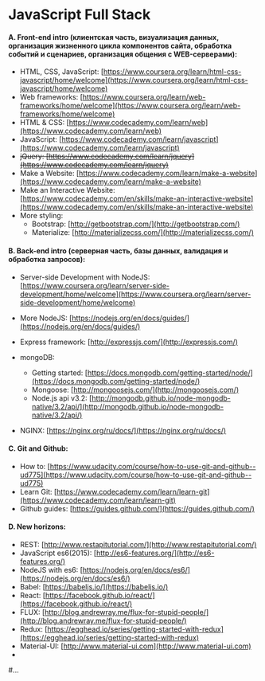 # JavaScript Full Stack

#### A. Front-end intro (клиентская часть, визуализация данных, организация жизненного цикла компонентов сайта, обработка событий и сценариев, организация общения с WEB-серверами): 
* HTML, CSS, JavaScript: [https://www.coursera.org/learn/html-css-javascript/home/welcome](https://www.coursera.org/learn/html-css-javascript/home/welcome)
* Web frameworks: [https://www.coursera.org/learn/web-frameworks/home/welcome](https://www.coursera.org/learn/web-frameworks/home/welcome)
* HTML & CSS: [https://www.codecademy.com/learn/web](https://www.codecademy.com/learn/web) 
* JavaScript: [https://www.codecademy.com/learn/javascript](https://www.codecademy.com/learn/javascript)
* ~~jQuery: [https://www.codecademy.com/learn/jquery](https://www.codecademy.com/learn/jquery)~~
* Make a Website: [https://www.codecademy.com/learn/make-a-website](https://www.codecademy.com/learn/make-a-website)
* Make an Interactive Website: [https://www.codecademy.com/en/skills/make-an-interactive-website](https://www.codecademy.com/en/skills/make-an-interactive-website)
* More styling: 
  * Bootstrap: [http://getbootstrap.com/](http://getbootstrap.com/)
  * Materialize: [http://materializecss.com/](http://materializecss.com/)

#### B. Back-end intro (серверная часть, базы данных, валидация и обработка запросов): 
* Server-side Development with NodeJS: [https://www.coursera.org/learn/server-side-development/home/welcome](https://www.coursera.org/learn/server-side-development/home/welcome)
* More NodeJS: [https://nodejs.org/en/docs/guides/](https://nodejs.org/en/docs/guides/)
* Express framework: [http://expressjs.com/](http://expressjs.com/)
* mongoDB:
  * Getting started: [https://docs.mongodb.com/getting-started/node/](https://docs.mongodb.com/getting-started/node/)
  * Mongoose: [http://mongoosejs.com/](http://mongoosejs.com/)
  * Node.js api v3.2: [http://mongodb.github.io/node-mongodb-native/3.2/api/](http://mongodb.github.io/node-mongodb-native/3.2/api/)

* NGINX: [https://nginx.org/ru/docs/](https://nginx.org/ru/docs/)

#### C. Git and Github:
* How to: [https://www.udacity.com/course/how-to-use-git-and-github--ud775](https://www.udacity.com/course/how-to-use-git-and-github--ud775)
* Learn Git: [https://www.codecademy.com/learn/learn-git](https://www.codecademy.com/learn/learn-git)
* Github guides: [https://guides.github.com/](https://guides.github.com/)

#### D. New horizons:
* REST: [http://www.restapitutorial.com/](http://www.restapitutorial.com/)
* JavaScript es6(2015): [http://es6-features.org/](http://es6-features.org/)
* NodeJS with es6: [https://nodejs.org/en/docs/es6/](https://nodejs.org/en/docs/es6/)
* Babel: [https://babeljs.io/](https://babeljs.io/)
* React: [https://facebook.github.io/react/](https://facebook.github.io/react/)
* FLUX: [http://blog.andrewray.me/flux-for-stupid-people/](http://blog.andrewray.me/flux-for-stupid-people/)
* Redux: [https://egghead.io/series/getting-started-with-redux](https://egghead.io/series/getting-started-with-redux)
* Material-UI: [http://www.material-ui.com](http://www.material-ui.com)
* 

#...
